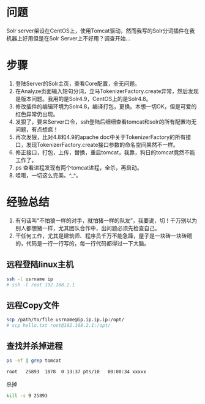 # 问题

Solr server架设在CentOS上，使用Tomcat驱动，然而我写的Solr分词插件在我机器上好用但是在Solr Server上不好用？调查开始...

# 步骤

1. 登陆Server的Solr主页，查看Core配置，全无问题。
2. 在Analyze页面输入短句分词，立马TokenizerFactory.create异常，然后发现是版本问题。我用的是Solr4.9，CentOS上的是Solr4.8。
3. 修改插件的编辑环境为Solr4.8，编译打包，更换。本想一切OK，但是可爱的红色异常仍出现。
4. 发狠了，要来Server口令，ssh登陆后细细查看tomcat和solr的所有配置均无问题，有点想疯！
5. 再次发狠，比对4.8和4.9的apache doc中关于TokenizerFactory的所有接口，发现TokenizerFactory.create接口参数的命名空间果然不一样。
6. 修正接口，打包，上传，替换，重启tomcat，我靠，狗日的tomcat竟然不能工作了。
7. ps 查看进程发现有两个tomcat进程，全杀，再启动。
8. 哇哦，一切这么完美。^_^。

# 经验总结

1. 有句话叫“不怕狼一样的对手，就怕猪一样的队友”，我要说，切！千万别以为别人都想猪一样，尤其团队合作中，出问题必须先检查自己。
2. 干任何工作，尤其是建筑师、程序员千万不能急躁，屋子是一块砖一块砖砌的，代码是一行一行写的，每一行代码都得过一下大脑。

## 远程登陆linux主机

```sh
ssh -l usrname ip
# ssh -l root 192.168.2.1
```

## 远程Copy文件

```sh
scp /path/to/file usrname@ip.ip.ip.ip:/opt/
# scp hello.txt root@192.168.2.1:/opt/
```

## 查找并杀掉进程

```sh
ps -ef | grep tomcat

root   25893  1878  0 13:37 pts/10   00:00:34 xxxxx
```

杀掉

```sh
kill -s 9 25893
```

